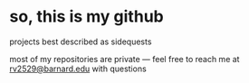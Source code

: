 # so, this is my github

projects best described as sidequests

most of my repositories are private — feel free to reach me at [rv2529@barnard.edu](mailto:rv2529@barnard.edu) with questions
